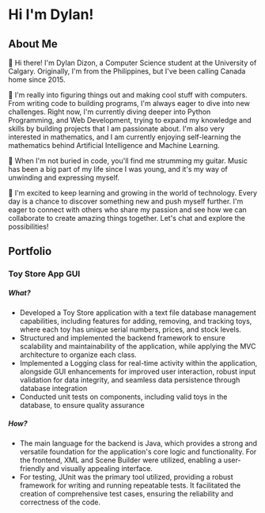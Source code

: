 # Hi I'm Dylan! #

## About Me ##
👋 Hi there! I'm Dylan Dizon, a Computer Science student at the University of Calgary. Originally, I'm from the Philippines, but I've been calling Canada home since 2015. 

🌟 I'm really into figuring things out and making cool stuff with computers. From writing code to building programs, I'm always eager to dive into new challenges. Right now, I'm currently diving deeper into Python Programming, and Web Development, trying to expand my knowledge and skills by building projects that I am passionate about. I'm also very interested in mathematics, and I am currently enjoying self-learning the mathematics behind Artificial Intelligence and Machine Learning. 

🎸 When I'm not buried in code, you'll find me strumming my guitar. Music has been a big part of my life since I was young, and it's my way of unwinding and expressing myself. 

🚀 I'm excited to keep learning and growing in the world of technology. Every day is a chance to discover something new and push myself further. I'm eager to connect with others who share my passion and see how we can collaborate to create amazing things together. Let's chat and explore the possibilities!

## Portfolio ##
### Toy Store App GUI ###
##### What? #####
- Developed a Toy Store application with a text file database management capabilities, including features for adding, removing, and tracking toys, where each toy has unique serial numbers, prices, and stock levels.
- Structured and implemented the backend framework to ensure scalability and maintainability of the application, while applying the MVC architecture to organize each class.
- Implemented a Logging class for real-time activity within the application, alongside GUI enhancements for improved user interaction, robust input validation for data integrity, and seamless data persistence through database integration
- Conducted unit tests on components, including valid toys in the database, to ensure quality assurance 
##### How? #####
- The main language for the backend is Java, which provides a strong and versatile foundation for the application's core logic and functionality. For the frontend, XML and Scene Builder were utilized, enabling a user-friendly and visually appealing interface. 
- For testing, JUnit was the primary tool utilized, providing a robust framework for writing and running repeatable tests. It facilitated the creation of comprehensive test cases, ensuring the reliability and correctness of the code.
   
  
  
